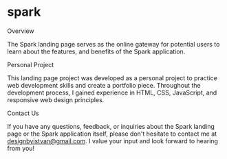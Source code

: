 # spark

Overview

The Spark landing page serves as the online gateway for potential users to learn about the features, and benefits of the Spark application.

Personal Project

This landing page project was developed as a personal project to practice web development skills and create a portfolio piece. Throughout the development process, I gained experience in HTML, CSS, JavaScript, and responsive web design principles.

Contact Us

If you have any questions, feedback, or inquiries about the Spark landing page or the Spark application itself, please don't hesitate to contact me at designbyistvan@gmail.com. I value your input and look forward to hearing from you!
